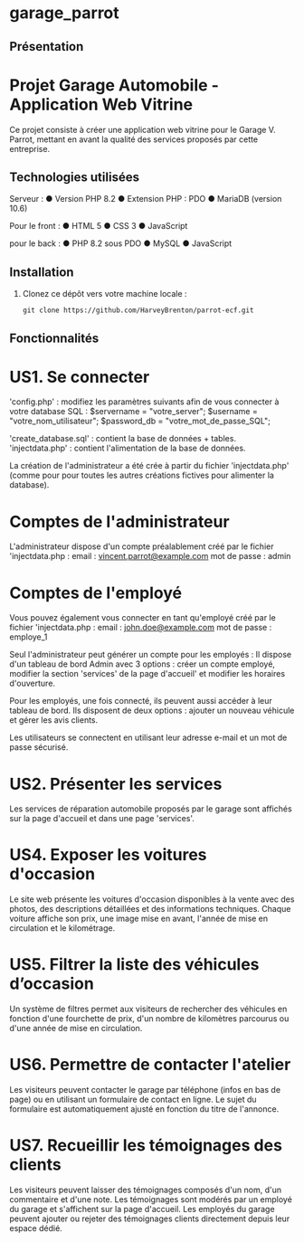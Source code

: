 # garage_parrot
## Présentation
# Projet Garage Automobile - Application Web Vitrine

Ce projet consiste à créer une application web vitrine pour le Garage V. Parrot, mettant en avant la qualité des services proposés par cette entreprise.

## Technologies utilisées

Serveur :
● Version PHP 8.2
● Extension PHP : PDO
● MariaDB (version 10.6)

Pour le front :
● HTML 5
● CSS 3
● JavaScript

pour le back :
● PHP 8.2 sous PDO
● MySQL
● JavaScript

## Installation

1. Clonez ce dépôt vers votre machine locale :

   ```shell
   git clone https://github.com/HarveyBrenton/parrot-ecf.git

## Fonctionnalités
# US1. Se connecter
'config.php' : modifiez les paramètres suivants afin de vous connecter à votre database SQL :
$servername = "votre_server";
$username = "votre_nom_utilisateur";
$password_db = "votre_mot_de_passe_SQL";

'create_database.sql' : contient la base de données + tables.
'injectdata.php' : contient l'alimentation de la base de données.

La création de l'administrateur a été crée à partir du fichier 'injectdata.php' (comme pour pour toutes les autres créations fictives pour alimenter la database).

# Comptes de l'administrateur
L'administrateur dispose d'un compte préalablement créé par le fichier 'injectdata.php :
email : vincent.parrot@example.com
mot de passe : admin

# Comptes de l'employé
Vous pouvez également vous connecter en tant qu'employé créé par le fichier 'injectdata.php :
email : john.doe@example.com
mot de passe : employe_1

Seul l'administrateur peut générer un compte pour les employés :
Il dispose d'un tableau de bord Admin avec 3 options : créer un compte employé,
modifier la section 'services' de la page d'accueil' et modifier les horaires d'ouverture.

Pour les employés, une fois connecté, ils peuvent aussi accéder à leur tableau de bord.
Ils disposent de deux options : ajouter un nouveau véhicule et gérer les avis clients.

Les utilisateurs se connectent en utilisant leur adresse e-mail et un mot de passe sécurisé.

# US2. Présenter les services
Les services de réparation automobile proposés par le garage sont affichés sur la page d'accueil et dans une page 'services'.

# US4. Exposer les voitures d'occasion
Le site web présente les voitures d'occasion disponibles à la vente avec des photos, des descriptions détaillées et des informations techniques.
Chaque voiture affiche son prix, une image mise en avant, l'année de mise en circulation et le kilométrage.

# US5. Filtrer la liste des véhicules d’occasion
Un système de filtres permet aux visiteurs de rechercher des véhicules en fonction d'une fourchette de prix, d'un nombre de kilomètres parcourus ou d'une année de mise en circulation.

# US6. Permettre de contacter l'atelier
Les visiteurs peuvent contacter le garage par téléphone (infos en bas de page) ou en utilisant un formulaire de contact en ligne.
Le sujet du formulaire est automatiquement ajusté en fonction du titre de l'annonce.

# US7. Recueillir les témoignages des clients
Les visiteurs peuvent laisser des témoignages composés d'un nom, d'un commentaire et d'une note.
Les témoignages sont modérés par un employé du garage et s'affichent sur la page d'accueil.
Les employés du garage peuvent ajouter ou rejeter des témoignages clients directement depuis leur espace dédié.
